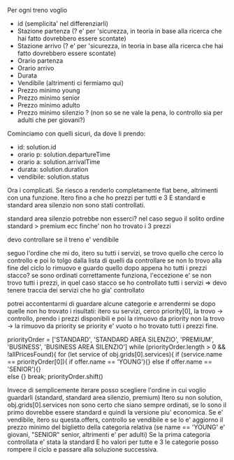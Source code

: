 Per ogni treno voglio
- id (semplicita' nel differenziarli)
- Stazione partenza (? e' per 'sicurezza, in teoria in base alla ricerca che hai fatto dovrebbero essere scontate)
- Stazione arrivo (? e' per 'sicurezza, in teoria in base alla ricerca che hai fatto dovrebbero essere scontate)
- Orario partenza
- Orario arrivo
- Durata
- Vendibile (altrimenti ci fermiamo qui)
- Prezzo minimo young
- Prezzo minimo senior
- Prezzo minimo adulto
- Prezzo minimo silenzio ? (non so se ne vale la pena, lo controllo sia per adulti che per giovani?)

Cominciamo con quelli sicuri, da dove li prendo:
- id: solution.id
- orario p: solution.departureTime
- orario a: solution.arrivalTime
- durata: solution.duration
- vendibile: solution.status

Ora i complicati. Se riesco a renderlo completamente flat bene, altrimenti con una funzione. 
Itero fino a che ho prezzi per tutti e 3 E standard e standard area silenzio non sono stati controllati.

standard area silenzio potrebbe non esserci? nel caso seguo il solito ordine standard > premium ecc finche' non ho trovato i 3 prezzi

devo controllare se il treno e' vendibile

seguo l'ordine che mi do, itero su tutti i servizi, 
 se trovo quello che cerco lo controllo e poi lo tolgo dalla lista di quelli da controllare
 se non lo trovo alla fine del ciclo lo rimuovo e guardo quello dopo
appena ho tutti i prezzi stacco? se sono ordinati correttamente funziona, l'eccezione e' se 
non trovo tutti i prezzi, in quel caso stacco se ho controllato tutti i servizi => devo tenere traccia dei servizi che ho gia' controllato

potrei accontentarmi di guardare alcune categorie e arrendermi se dopo quelle non ho trovato i risultati:
itero su servizi, cerco priority[0], 
 la trovo -> controllo, prendo i prezzi disponibili e poi la rimuovo da priority
 non la trovo -> la rimuovo da priority
se priority e' vuoto o ho trovato tutti i prezzi fine.

priorityOrder = ['STANDARD', 'STANDARD AREA SILENZIO', 'PREMIUM', 'BUSINESS', 'BUSINESS AREA SILENZIO'] 
while (priorityOrder.length > 0 && !allPricesFound){
	for (let service of obj.grids[0].services){
		if (service.name == priorityOrder[0]){
			if offer.name == 'YOUNG'){}	
			else if offer.name == 'SENIOR'){}	
			else {}
			break;
	priorityOrder.shift()




Invece di semplicemente iterare posso scegliere l'ordine in cui voglio guardarli (standard, standard area silenzio, premium)
 Itero su non solution, obj.grids[0].services
non sono certo che siano sempre ordinati, se lo sono il primo dovrebbe essere standard e quindi la versione piu' economica. 
Se e' vendibile, itero su questa.offers, controllo se vendibile e se lo e' aggiorno il prezzo minimo del biglietto della categoria relativa
(se name == 'YOUNG' e' giovani, "SENIOR" senior, altrimenti e' per adulti)
Se la prima categoria controllata e' stata la standard E ho valori per tutte e 3 le categorie posso rompere il ciclo e passare alla
soluzione successiva.
